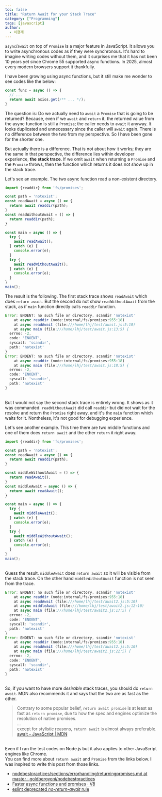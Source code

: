 ```yaml
---
toc: false
title: "Return Await for your Stack Trace"
category: ["Programming"]
tags: [javascript]
author:
  - 이현재
---
```


`async`/`await` on top of `Promise` is a major feature in JavaScript. It allows you to write asynchronous codes as if they were synchronous. It's hard to imagine writing codes without them, and it surprises me that it has not been 10 years yet since Chrome 55 supported async functions. In 2025, almost every modern browsers support it thankfully.

I have been growing using async functions, but it still make me wonder to see codes like the below:
```js {3}
const func = async () => {
  // ...
  return await axios.get(/** ... */);
}
```

The question is: Do we actually need to `await` a `Promise` that is going to be returned? Because, even if we `await` and `return` it, the returned value from the async function is still a `Promise`; the caller needs to `await` it anyway. It looks duplicated and unnecessary since the caller will `await` again. There is no difference between the two from my perspective. So I have been gone for the shorter one.

But actually there is a difference. That is not about how it works; they are the same in that perspective, the difference lies within developer experience, **the stack trace**. If we omit `await` when returning a `Promise` and the `Promise` throws, then the function which returns it does not show up in the stack trace.

Let's see an example. The two async function read a non-existent directory.
```js
import {readdir} from 'fs/promises';

const path = 'notexist';
const readAwait = async () => {
  return await readdir(path);
}
const readWithoutAwait = () => {
  return readdir(path);
}

const main = async () => {
  try {
    await readAwait();
  } catch (e) {
    console.error(e);
  }
  try {
    await readWithoutAwait();
  } catch (e) {
    console.error(e);
  }
}
main();
```

The result is the following. The first stack trace shows `readAwait` which does `return await`. But the second do not show `readWithoutAwait` from the stack, as if `main` function directly calls `readdir` function.
```js
Error: ENOENT: no such file or directory, scandir 'notexist'
    at async readdir (node:internal/fs/promises:955:18)
    at async readAwait (file:///home/lhj/test/await.js:5:10)
    at async main (file:///home/lhj/test/await.js:13:5) {
  errno: -2,
  code: 'ENOENT',
  syscall: 'scandir',
  path: 'notexist'
}
Error: ENOENT: no such file or directory, scandir 'notexist'
    at async readdir (node:internal/fs/promises:955:18)
    at async main (file:///home/lhj/test/await.js:18:5) {
  errno: -2,
  code: 'ENOENT',
  syscall: 'scandir',
  path: 'notexist'
}
```
 \
But I would not say the second stack trace is entirely wrong. It shows as it was commanded. `readWithoutAwait` did call `readdir` but did not wait for the resolve and return the `Promise` right away, and it's the `main` function which waits for it. Nontheless, it's not good for debugging experience. 

Let's see another example. This time there are two middle functions and one of them does `return await` and the other `return` it right away.
```js
import {readdir} from 'fs/promises';

const path = 'notexist';
const readAwait = async () => {
  return await readdir(path);
}

const middleWithoutAwait = () => {
  return readAwait();
}
const middleAwait = async () => {
  return await readAwait();
}

const main = async () => {
  try {
    await middleAwait();
  } catch (e) {
    console.error(e);
  }
  try {
    await middleWithoutAwait();
  } catch (e) {
    console.error(e);
  }
}
main();
``` 
 \
Guess the result.  `middleAwait` does `return await` so it will be visible from the stack trace. On the other hand `middleWithoutAwait` function is not seen from the trace.
```js
Error: ENOENT: no such file or directory, scandir 'notexist'
    at async readdir (node:internal/fs/promises:955:18)
    at async readAwait (file:///home/lhj/test/await2.js:5:10)
    at async middleAwait (file:///home/lhj/test/await2.js:12:10)
    at async main (file:///home/lhj/test/await2.js:17:5) {
  errno: -2,
  code: 'ENOENT',
  syscall: 'scandir',
  path: 'notexist'
}
Error: ENOENT: no such file or directory, scandir 'notexist'
    at async readdir (node:internal/fs/promises:955:18)
    at async readAwait (file:///home/lhj/test/await2.js:5:10)
    at async main (file:///home/lhj/test/await2.js:22:5) {
  errno: -2,
  code: 'ENOENT',
  syscall: 'scandir',
  path: 'notexist'
}
```
 \
So, if you want to have more *desirable* stack traces, you should do `return await`. MDN also recommends it and says that the two are as fast as the other.
>Contrary to some popular belief, `return await promise` is at least as fast as `return promise`, due to how the spec and engines optimize the resolution of native promises.\
>...\
>except for stylistic reasons, `return await` is almost always preferable.\
>[await - JavaScript | MDN](https://developer.mozilla.org/en-US/docs/Web/JavaScript/Reference/Operators/await#improving_stack_trace)

 \
Even if I ran the test codes on Node.js but it also applies to other JavaScript engines like Chrome.\
You can find more about `return await` and `Promise` from the links below. I was inspired to write this post from those links.

- [nodebestpractices/sections/errorhandling/returningpromises.md at master · goldbergyoni/nodebestpractices](https://github.com/goldbergyoni/nodebestpractices/blob/master/sections/errorhandling/returningpromises.md)
- [Faster async functions and promises · V8](https://v8.dev/blog/fast-async#improved-developer-experience)
- [eslint deprecated _no-return-await_ rule](https://eslint.org/docs/latest/rules/no-return-await)
